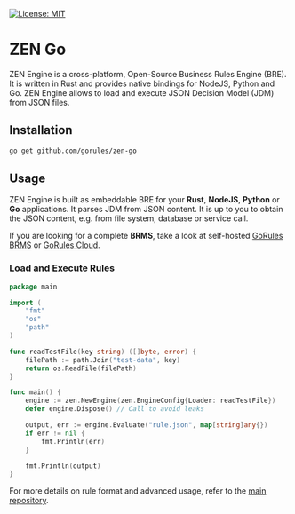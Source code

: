 [![License: MIT](https://img.shields.io/badge/License-MIT-blue.svg)](https://opensource.org/licenses/MIT)

# ZEN Go

ZEN Engine is a cross-platform, Open-Source Business Rules Engine (BRE). It is written in Rust and provides native 
bindings for NodeJS, Python and Go. ZEN Engine allows to load and execute JSON Decision Model (JDM) from JSON files.

## Installation

```bash
go get github.com/gorules/zen-go
```

## Usage

ZEN Engine is built as embeddable BRE for your **Rust**, **NodeJS**, **Python** or **Go** applications.
It parses JDM from JSON content. It is up to you to obtain the JSON content, e.g. from file system, database or service call.

If you are looking for a complete **BRMS**, take a look at self-hosted [GoRules BRMS](https://gorules.io) or [GoRules Cloud](https://gorules.io).

### Load and Execute Rules

```go
package main

import (
	"fmt"
	"os"
	"path"
)

func readTestFile(key string) ([]byte, error) {
	filePath := path.Join("test-data", key)
	return os.ReadFile(filePath)
}

func main() {
	engine := zen.NewEngine(zen.EngineConfig{Loader: readTestFile})
	defer engine.Dispose() // Call to avoid leaks

	output, err := engine.Evaluate("rule.json", map[string]any{})
	if err != nil {
		fmt.Println(err)
	}

	fmt.Println(output)
}

```

For more details on rule format and advanced usage, refer to the [main repository](https://github.com/gorules/zen).


